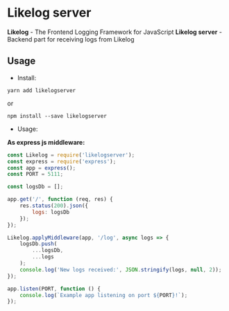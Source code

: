 Likelog server
======

**Likelog** - The Frontend Logging Framework for JavaScript 
**Likelog server** - Backend part for receiving logs from Likelog

## Usage

* Install:

`yarn add likelogserver`

or

`npm install --save likelogserver`

* Usage:

**As express js middleware:**

```javascript
const Likelog = require('likelogserver');
const express = require('express');
const app = express();
const PORT = 5111;

const logsDb = [];

app.get('/', function (req, res) {
    res.status(200).json({
        logs: logsDb
    });
});

Likelog.applyMiddleware(app, '/log', async logs => {
    logsDb.push(
        ...logsDb,
        ...logs
    );
    console.log('New logs received:', JSON.stringify(logs, null, 2));
});

app.listen(PORT, function () {
    console.log(`Example app listening on port ${PORT}!`);
});
```
